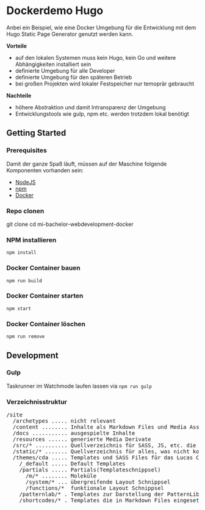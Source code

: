 # Dockerdemo Hugo
Anbei ein Beispiel, wie eine Docker Umgebung für die Entwicklung mit dem Hugo Static Page Generator genutzt werden kann.

**Vorteile**
- auf den lokalen Systemen muss kein Hugo, kein Go und weitere Abhängigkeiten installiert sein
- definierte Umgebung für alle Developer
- definierte Umgebung für den späteren Betrieb
- bei großen Projekten wird lokaler Festspeicher nur temoprär gebraucht

**Nachteile**
- höhere Abstraktion und damit Intransparenz der Umgebung
- Entwicklungstools wie gulp, npm etc. werden trotzdem lokal benötigt


## Getting Started

### Prerequisites
Damit der ganze Spaß läuft, müssen auf der Maschine folgende Komponenten vorhanden sein:
- [NodeJS](https://nodejs.org/en/download/)
- [npm](https://www.npmjs.com/get-npm)
- [Docker](https://www.docker.com/get-started)

### Repo clonen 
git clone 
cd mi-bachelor-webdevelopment-docker

### NPM installieren
`npm install`

### Docker Container bauen
`npm run build`

### Docker Container starten
`npm start`

### Docker Container löschen
`npm run remove`

## Development

### Gulp
Taskrunner im Watchmode laufen lassen via
`npm run gulp`

### Verzeichnisstruktur
<pre>
/site
  /archetypes ..... nicht relevant
  /content ........ Inhalte als Markdown Files und Media Assets
  /docs ........... ausgespielte Inhalte
  /resources ...... generierte Media Derivate
  /src/* .......... Quellverzeichnis für SASS, JS, etc. die noch kompiliert werden sollen
  /static/* ....... Quellverzeichnis für alles, was nicht kompiliert werden soll
  /themes/cda ..... Templates und SASS Files für das Lucas Cranach Digital Archive
    /_default ..... Default Templates
    /partials ..... Partials(Templateschnippsel)
      /m/* ........ Moleküle
      /system/* ... übergreifende Layout Schnippsel
      /functions/*  funktionale Layout Schnippsel
    /patternlab/* . Templates zur Darstellung der PatternLib
    /shortcodes/* . Templates die in Markdown Files eingesetzt werden können
</pre>


